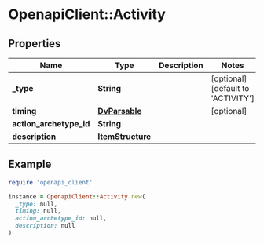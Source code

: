 # OpenapiClient::Activity

## Properties

| Name | Type | Description | Notes |
| ---- | ---- | ----------- | ----- |
| **_type** | **String** |  | [optional][default to &#39;ACTIVITY&#39;] |
| **timing** | [**DvParsable**](DvParsable.md) |  | [optional] |
| **action_archetype_id** | **String** |  |  |
| **description** | [**ItemStructure**](ItemStructure.md) |  |  |

## Example

```ruby
require 'openapi_client'

instance = OpenapiClient::Activity.new(
  _type: null,
  timing: null,
  action_archetype_id: null,
  description: null
)
```

